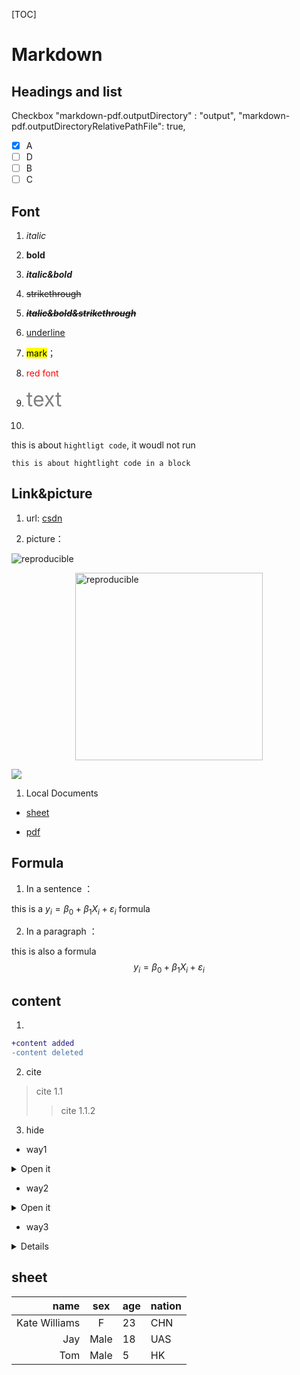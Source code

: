 [TOC]

<script type="text/javascript" src="http://cdn.mathjax.org/mathjax/latest/MathJax.js?config=TeX-AMS-MML_HTMLorMML"></script>
<script type="text/x-mathjax-config">
    MathJax.Hub.Config({ tex2jax: {inlineMath: [['$', '$']]}, messageStyle: "none" });
</script>

# Markdown
## Headings and list

Checkbox
"markdown-pdf.outputDirectory" : "output",
"markdown-pdf.outputDirectoryRelativePathFile": true,

- [x] A
- [ ] D
- [ ] B
- [ ] C

## Font

1. *italic*
2. **bold**
3. ***italic&bold*** 
4. ~~strikethrough~~
5. ~~***italic&bold&strikethrough***~~
6. <u>underline</u>
6. <mark>mark</mark>；
7. <font color=red>red font</font>

8. <font color=gray size=6>text</font>
9. 
this is about `hightligt code`, it woudl not run
```
this is about hightlight code in a block
```


## Link&picture

1. url:
[csdn](https://www.csdn.net/)

2. picture：

![reproducible](E:/academic_resources/note-tutorial/data/img/reproducible.png "可重复性")

<img src="E:/academic_resources/note-tutorial/data/img/reproducible.png" alt="reproducible" width="300" style="display: block; margin: auto;" />

![](https://img2.baidu.com/it/u=3821871392,3723723380&fm=253&fmt=auto&app=138&f=JPEG?w=706&h=500)

1. Local Documents

- [sheet](E:/academic_resources/note-tutorial/data/twitter_cit_data.csv)
  
- [pdf](E:/academic_resources/202110_AFFC-X-Traning/AFEC-X_2021_schedule.pdf)
  

## Formula

1. In a sentence ：

this is a $y_i=\beta_0+\beta_1X_i+\varepsilon_i$  formula

2. In a paragraph ：

this is also a formula 
$$y_i=\beta_0+\beta_1X_i+\varepsilon_i$$ 

## content

1. 
```diff
+content added
-content deleted
```
2. cite

> cite 1.1
>> cite 1.1.2

3. hide

- way1

<details>
<summary>Open it</summary>
<pre><code>
surperise!
</code></pre>
</details>

- way2

<details>
<summary>Open it</summary>
surperise!
</details>

- way3

<details>
surperise!
</details>


## sheet

|name|sex|age|nation|
|--:|:--:|--|:--|
|Kate Williams|F|23|CHN|
|Jay|Male|18|UAS|
|Tom|Male|5|HK|

